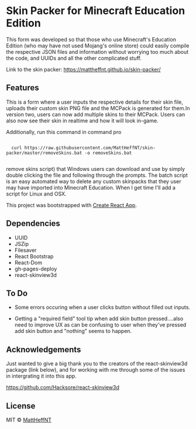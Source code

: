 # Skin Packer for Minecraft Education Edition

This form was developed so that those who use Minecraft's Education Edition (who may have not used Mojang's online store) could easily compile the respective JSON files and information without worrying too much about the code, and UUIDs and all the other complicated stuff.

Link to the skin packer: https://mattheffnt.github.io/skin-packer/

## Features

This is a form where a user inputs the respective details for their skin file, uploads their custom skin PNG file and the MCPack is generated for them.In version two, users can now add multiple skins to their MCPack. Users can also now see their skin in realtime and how it will look in-game.

Additionally, run this command in command pro
  
```
  
  curl https://raw.githubusercontent.com/MattHeffNT/skin-packer/master/removeSkins.bat -o removeSkins.bat
  
```
  
remove skins script</a>) that Windows users can download and use by simply double clicking the file and following through the prompts. The batch script is an easy automated way to delete any custom skinpacks that they user may have imported into Minecraft Education. When I get time I'll add a script for Linux and OSX.

This project was bootstrapped with [Create React App](https://github.com/facebook/create-react-app).

## Dependencies

-   UUID
-   JSZip
-   Filesaver
-   React Bootstrap
-   React-Dom
-   gh-pages-deploy
-   react-skinview3d

## To Do

-   Some errors occuring when a user clicks button without filled out inputs.

-   Getting a "required field" tool tip when add skin button pressed....also need to improve UX as can be confusing to user when they've pressed add skin button and "nothing" seems to happen.

## Acknowledgements

Just wanted to give a big thank you to the creators of the react-skinview3d package (link below), and for working with me through some of the issues in intergrating it into this app.

https://github.com/Hacksore/react-skinview3d

## License

MIT © [MattHeffNT](https://github.com/MattHeffNT)
